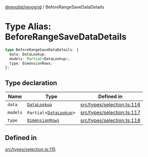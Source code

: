 [@revolist/revogrid](README.md) / BeforeRangeSaveDataDetails

# Type Alias: BeforeRangeSaveDataDetails

```ts
type BeforeRangeSaveDataDetails: {
  data: DataLookup;
  models: Partial<DataLookup>;
  type: DimensionRows;
};
```

## Type declaration

| Name | Type | Defined in |
| ------ | ------ | ------ |
| `data` | [`DataLookup`](TypeAlias.DataLookup.md) | [src/types/selection.ts:116](https://github.com/revolist/revogrid/blob/8213d73a71275549be4832f9fff99c2dcf82fa2e/src/types/selection.ts#L116) |
| `models` | `Partial`\<[`DataLookup`](TypeAlias.DataLookup.md)\> | [src/types/selection.ts:117](https://github.com/revolist/revogrid/blob/8213d73a71275549be4832f9fff99c2dcf82fa2e/src/types/selection.ts#L117) |
| `type` | [`DimensionRows`](TypeAlias.DimensionRows.md) | [src/types/selection.ts:118](https://github.com/revolist/revogrid/blob/8213d73a71275549be4832f9fff99c2dcf82fa2e/src/types/selection.ts#L118) |

## Defined in

[src/types/selection.ts:115](https://github.com/revolist/revogrid/blob/8213d73a71275549be4832f9fff99c2dcf82fa2e/src/types/selection.ts#L115)
